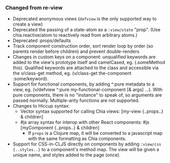 

### Changed from re-view

- Deprecated anonymous views (`defview` is the only supported way to create a view)
- Deprecated the passing of a state-atom as a `:view/state` "prop". (Use chia.reactive/atom to reactively read from arbitrary atoms.)
- Deprecated :props/defaults
- Track component construction order, sort render loop by order (so parents render before children) and prevent double-renders
- Changes in custom keys on a component: unqualified keywords are added to the view's prototype itself and camelCased, eg. (.someMethod this).
  Qualified keywords are attached to the class and accessible via the v/class-get method, eg. (v/class-get the-component :some/keyword).
- Support for functional components, by adding ^:pure metadata to a view, eg. (v/defview ^:pure my-functional-component [& args] ...).
  With pure components, there is no "instance" to speak of, so arguments are passed normally. Multiple-arity functions are not supported.
- Changes to Hiccup syntax:
  - Vector syntax supported for calling Chia views: [my-view {..props..} & children]
  - #js array syntax for interop with other React components: #js [myComponent {..props..} & children]
    - If `props` is a Clojure map, it will be converted to a javascript map with the same formatting as Chia components.
- Support for CSS-in-CLJS directly on components by adding `:view/css {..styles..}` to a component's method map. The view will be given a unique name, and styles added to the page (once).